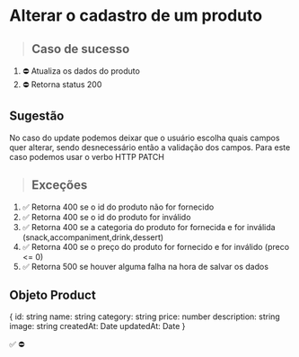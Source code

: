 # Alterar o cadastro de um produto

> ## Caso de sucesso

1. ⛔ Atualiza os dados do produto
2. ⛔ Retorna status 200

## Sugestão
No caso do update podemos deixar que o usuário escolha quais campos quer alterar, sendo desnecessário então a validação dos campos. Para este caso podemos usar o verbo HTTP PATCH


> ## Exceções
1. ✅ Retorna 400 se o id do produto não for fornecido
2. ✅ Retorna 400 se o id do produto for inválido
3. ✅ Retorna 400 se a categoria do produto for fornecida e for inválida (snack,accompaniment,drink,dessert)
4. ✅ Retorna 400 se o preço do produto for fornecido e for inválido (preco <= 0)
5. ✅ Retorna 500 se houver alguma falha na hora de salvar os dados


## Objeto Product
{
  	id: string
    name: string
    category: string
    price: number
    description: string
    image: string
    createdAt: Date
    updatedAt: Date
}

✅
⛔